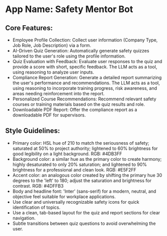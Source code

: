 # **App Name**: Safety Mentor Bot

## Core Features:

- Employee Profile Collection: Collect user information (Company Type, Job Role, Job Description) via a form.
- AI-Driven Quiz Generation: Automatically generate safety quizzes tailored to the user's role using the profile information.
- Quiz Evaluation with Feedback: Evaluate user responses to the quiz and provide a score with short, specific feedback. The LLM acts as a tool, using reasoning to analyze user inputs.
- Compliance Report Generation: Generate a detailed report summarizing the user's performance and recommendations. The LLM acts as a tool, using reasoning to incorporate training progress, risk awareness, and areas needing reinforcement into the report.
- Personalized Course Recommendations: Recommend relevant safety courses or training materials based on the quiz results and role.
- Downloadable PDF Report: Offer the compliance report as a downloadable PDF for supervisors.

## Style Guidelines:

- Primary color: HSL hue of 210 to match the seriousness of safety; saturated at 50% to project authority; lightened to 60% brightness for good legibility on a light background. RGB: #4DB3FF
- Background color: a similar hue as the primary color to create harmony; highly desaturated to only 20% saturation; and lightened to 90% brightness for a professional and clean look. RGB: #E5F2FF
- Accent color: an analogous color created by shifting the primary hue 30 degrees to the 'left' to 180; adjust the saturation and brightness for contrast. RGB: #4DFFB3
- Body and headline font: 'Inter' (sans-serif) for a modern, neutral, and objective feel suitable for workplace applications.
- Use clear and universally recognizable safety icons for quick identification of topics.
- Use a clean, tab-based layout for the quiz and report sections for clear navigation.
- Subtle transitions between quiz questions to avoid overwhelming the user.